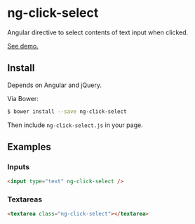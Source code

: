 ng-click-select
===============

Angular directive to select contents of text input when clicked.

[See demo.](https://rawgithub.com/adjohnson916/ng-click-select/master/index.html)

## Install

Depends on Angular and jQuery.

Via Bower:

```sh
$ bower install --save ng-click-select
```

Then include `ng-click-select.js` in your page.

## Examples

### Inputs

```html
<input type="text" ng-click-select />
```

### Textareas

```html
<textarea class="ng-click-select"></textarea>
```
